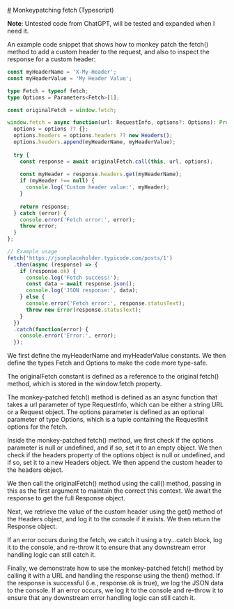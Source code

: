 [#](#.md) Monkeypatching fetch (Typescript)

**Note**: Untested code from ChatGPT, will be tested and expanded when I need
it.

An example code snippet that shows how to monkey patch the fetch() method to add
a custom header to the request, and also to inspect the response for a custom
header:

```typescript
const myHeaderName = 'X-My-Header';
const myHeaderValue = 'My Header Value';

type Fetch = typeof fetch;
type Options = Parameters<Fetch>[1];

const originalFetch = window.fetch;

window.fetch = async function(url: RequestInfo, options?: Options): Promise<Response> {
  options = options ?? {};
  options.headers = options.headers ?? new Headers();
  options.headers.append(myHeaderName, myHeaderValue);
  
  try {
    const response = await originalFetch.call(this, url, options);
    
    const myHeader = response.headers.get(myHeaderName);
    if (myHeader !== null) {
      console.log('Custom header value:', myHeader);
    }
    
    return response;
  } catch (error) {
    console.error('Fetch error:', error);
    throw error;
  }
};

// Example usage
fetch('https://jsonplaceholder.typicode.com/posts/1')
  .then(async (response) => {
    if (response.ok) {
      console.log('Fetch success!');
      const data = await response.json();
      console.log('JSON response:', data);
    } else {
      console.error('Fetch error:', response.statusText);
      throw new Error(response.statusText);
    }
  })
  .catch(function(error) {
    console.error('Error:', error);
  });
```
We first define the myHeaderName and myHeaderValue constants. We then define the
types Fetch and Options to make the code more type-safe.

The originalFetch constant is defined as a reference to the original fetch()
method, which is stored in the window.fetch property.

The monkey-patched fetch() method is defined as an async function that takes a
url parameter of type RequestInfo, which can be either a string URL or a Request
object. The options parameter is defined as an optional parameter of type
Options, which is a tuple containing the RequestInit options for the fetch.

Inside the monkey-patched fetch() method, we first check if the options
parameter is null or undefined, and if so, set it to an empty object. We then
check if the headers property of the options object is null or undefined, and if
so, set it to a new Headers object. We then append the custom header to the
headers object.

We then call the originalFetch() method using the call() method, passing in this
as the first argument to maintain the correct this context. We await the
response to get the full Response object.

Next, we retrieve the value of the custom header using the get() method of the
Headers object, and log it to the console if it exists. We then return the
Response object.

If an error occurs during the fetch, we catch it using a try...catch block, log
it to the console, and re-throw it to ensure that any downstream error handling
logic can still catch it.

Finally, we demonstrate how to use the monkey-patched fetch() method by calling
it with a URL and handling the response using the then() method. If the response
is successful (i.e., response.ok is true), we log the JSON data to the console.
If an error occurs, we log it to the console and re-throw it to ensure that any
downstream error handling logic can still catch it.
